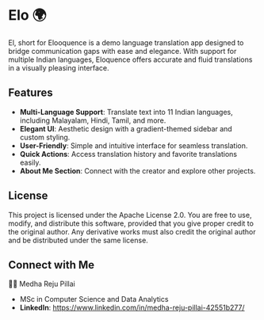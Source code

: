 # Elo 🌍

El, short for Elooquence is a demo language translation app designed to bridge communication gaps with ease and elegance. 
With support for multiple Indian languages, Eloquence offers accurate and fluid translations in a visually pleasing interface.

## Features
- **Multi-Language Support**: Translate text into 11 Indian languages, including Malayalam, Hindi, Tamil, and more.
- **Elegant UI**: Aesthetic design with a gradient-themed sidebar and custom styling.
- **User-Friendly**: Simple and intuitive interface for seamless translation.
- **Quick Actions**: Access translation history and favorite translations easily.
- **About Me Section**: Connect with the creator and explore other projects.

## License
This project is licensed under the Apache License 2.0. You are free to use, modify, and distribute this software, provided that you give proper credit to the original author. 
Any derivative works must also credit the original author and be distributed under the same license.

## Connect with Me
👩‍💻 Medha Reju Pillai
- MSc in Computer Science and Data Analytics
- **LinkedIn**: https://www.linkedin.com/in/medha-reju-pillai-42551b277/
